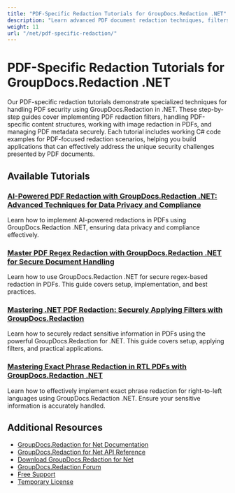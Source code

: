 ```yaml
---
title: "PDF-Specific Redaction Tutorials for GroupDocs.Redaction .NET"
description: "Learn advanced PDF document redaction techniques, filters, and specialized handling with GroupDocs.Redaction for .NET."
weight: 11
url: "/net/pdf-specific-redaction/"
---
```


# PDF-Specific Redaction Tutorials for GroupDocs.Redaction .NET

Our PDF-specific redaction tutorials demonstrate specialized techniques for handling PDF security using GroupDocs.Redaction in .NET. These step-by-step guides cover implementing PDF redaction filters, handling PDF-specific content structures, working with image redaction in PDFs, and managing PDF metadata securely. Each tutorial includes working C# code examples for PDF-focused redaction scenarios, helping you build applications that can effectively address the unique security challenges presented by PDF documents.

## Available Tutorials

### [AI-Powered PDF Redaction with GroupDocs.Redaction .NET&#58; Advanced Techniques for Data Privacy and Compliance](./ai-powered-pdf-redaction-groupdocs-redaction-net/)
Learn how to implement AI-powered redactions in PDFs using GroupDocs.Redaction .NET, ensuring data privacy and compliance effectively.

### [Master PDF Regex Redaction with GroupDocs.Redaction .NET for Secure Document Handling](./groupdocs-redaction-net-pdf-regex-redaction/)
Learn how to use GroupDocs.Redaction .NET for secure regex-based redaction in PDFs. This guide covers setup, implementation, and best practices.

### [Mastering .NET PDF Redaction&#58; Securely Applying Filters with GroupDocs.Redaction](./net-pdf-redaction-groupdocs-tutorial/)
Learn how to securely redact sensitive information in PDFs using the powerful GroupDocs.Redaction for .NET. This guide covers setup, applying filters, and practical applications.

### [Mastering Exact Phrase Redaction in RTL PDFs with GroupDocs.Redaction .NET](./exact-phrase-redaction-right-to-left-groupdocs-redaction/)
Learn how to effectively implement exact phrase redaction for right-to-left languages using GroupDocs.Redaction .NET. Ensure your sensitive information is accurately handled.

## Additional Resources

- [GroupDocs.Redaction for Net Documentation](https://docs.groupdocs.com/redaction/net/)
- [GroupDocs.Redaction for Net API Reference](https://reference.groupdocs.com/redaction/net/)
- [Download GroupDocs.Redaction for Net](https://releases.groupdocs.com/redaction/net/)
- [GroupDocs.Redaction Forum](https://forum.groupdocs.com/c/redaction)
- [Free Support](https://forum.groupdocs.com/)
- [Temporary License](https://purchase.groupdocs.com/temporary-license/)
